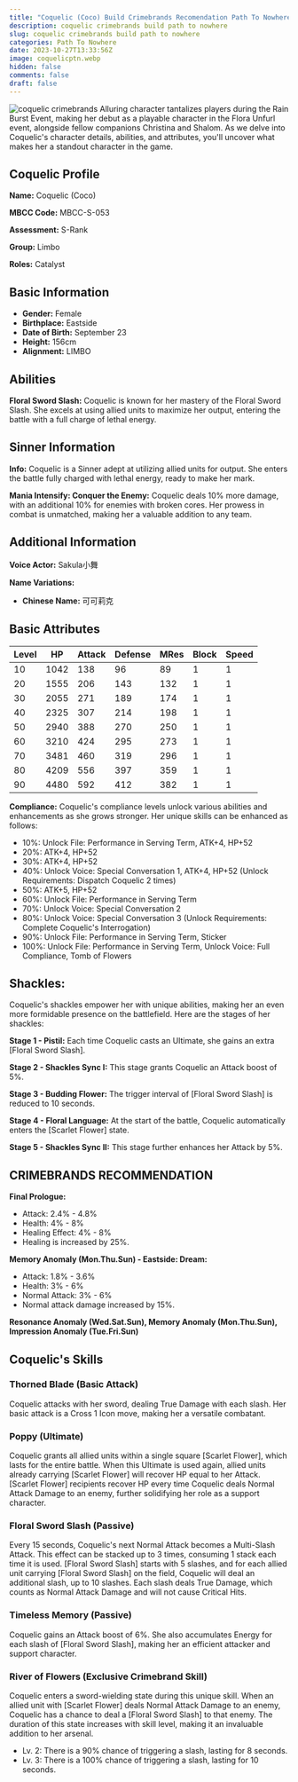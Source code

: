 ```yaml
---
title: "Coquelic (Coco) Build Crimebrands Recomendation Path To Nowhere"
description: coquelic crimebrands build path to nowhere
slug: coquelic crimebrands build path to nowhere
categories: Path To Nowhere
date: 2023-10-27T13:33:56Z
image: coquelicptn.webp
hidden: false
comments: false
draft: false
---
```


![coquelic crimebrands](coquelicptn.webp)
Alluring character tantalizes players during the Rain Burst Event, making her debut as a playable character in the Flora Unfurl event, alongside fellow companions Christina and Shalom. As we delve into Coquelic's character details, abilities, and attributes, you'll uncover what makes her a standout character in the game.

## Coquelic Profile

**Name:** Coquelic (Coco)

**MBCC Code:** MBCC-S-053

**Assessment:** S-Rank

**Group:** Limbo

**Roles:** Catalyst

## Basic Information

- **Gender:** Female
- **Birthplace:** Eastside
- **Date of Birth:** September 23
- **Height:** 156cm
- **Alignment:** LIMBO

## Abilities

**Floral Sword Slash:**
Coquelic is known for her mastery of the Floral Sword Slash. She excels at using allied units to maximize her output, entering the battle with a full charge of lethal energy.

## Sinner Information

**Info:**
Coquelic is a Sinner adept at utilizing allied units for output. She enters the battle fully charged with lethal energy, ready to make her mark.

**Mania Intensify: Conquer the Enemy:**
Coquelic deals 10% more damage, with an additional 10% for enemies with broken cores. Her prowess in combat is unmatched, making her a valuable addition to any team.

## Additional Information

**Voice Actor:** 
Sakula小舞

**Name Variations:**

- **Chinese Name:** 可可莉克

## Basic Attributes

| Level | HP  | Attack | Defense | MRes | Block | Speed |
|-------|-----|--------|---------|------|-------|-------|
| 10    | 1042| 138    | 96      | 89   | 1     | 1     |
| 20    | 1555| 206    | 143     | 132  | 1     | 1     |
| 30    | 2055| 271    | 189     | 174  | 1     | 1     |
| 40    | 2325| 307    | 214     | 198  | 1     | 1     |
| 50    | 2940| 388    | 270     | 250  | 1     | 1     |
| 60    | 3210| 424    | 295     | 273  | 1     | 1     |
| 70    | 3481| 460    | 319     | 296  | 1     | 1     |
| 80    | 4209| 556    | 397     | 359  | 1     | 1     |
| 90    | 4480| 592    | 412     | 382  | 1     | 1     |

**Compliance:**
Coquelic's compliance levels unlock various abilities and enhancements as she grows stronger. Her unique skills can be enhanced as follows:

- 10%: Unlock File: Performance in Serving Term, ATK+4, HP+52
- 20%: ATK+4, HP+52
- 30%: ATK+4, HP+52
- 40%: Unlock Voice: Special Conversation 1, ATK+4, HP+52 (Unlock Requirements: Dispatch Coquelic 2 times)
- 50%: ATK+5, HP+52
- 60%: Unlock File: Performance in Serving Term
- 70%: Unlock Voice: Special Conversation 2
- 80%: Unlock Voice: Special Conversation 3 (Unlock Requirements: Complete Coquelic's Interrogation)
- 90%: Unlock File: Performance in Serving Term, Sticker
- 100%: Unlock File: Performance in Serving Term, Unlock Voice: Full Compliance, Tomb of Flowers

## Shackles:
Coquelic's shackles empower her with unique abilities, making her an even more formidable presence on the battlefield. Here are the stages of her shackles:

**Stage 1 - Pistil:**
Each time Coquelic casts an Ultimate, she gains an extra [Floral Sword Slash].

**Stage 2 - Shackles Sync I:**
This stage grants Coquelic an Attack boost of 5%.

**Stage 3 - Budding Flower:**
The trigger interval of [Floral Sword Slash] is reduced to 10 seconds.

**Stage 4 - Floral Language:**
At the start of the battle, Coquelic automatically enters the [Scarlet Flower] state.

**Stage 5 - Shackles Sync II:**
This stage further enhances her Attack by 5%.

## CRIMEBRANDS RECOMMENDATION

**Final Prologue:**
- Attack: 2.4% - 4.8%
- Health: 4% - 8%
- Healing Effect: 4% - 8%
- Healing is increased by 25%.

**Memory Anomaly (Mon.Thu.Sun) - Eastside: Dream:**
- Attack: 1.8% - 3.6%
- Health: 3% - 6%
- Normal Attack: 3% - 6%
- Normal attack damage increased by 15%.

**Resonance Anomaly (Wed.Sat.Sun), Memory Anomaly (Mon.Thu.Sun), Impression Anomaly (Tue.Fri.Sun)**

## Coquelic's Skills

### Thorned Blade (Basic Attack)

Coquelic attacks with her sword, dealing True Damage with each slash. Her basic attack is a Cross 1 Icon move, making her a versatile combatant.

### Poppy (Ultimate)

Coquelic grants all allied units within a single square [Scarlet Flower], which lasts for the entire battle. When this Ultimate is used again, allied units already carrying [Scarlet Flower] will recover HP equal to her Attack. [Scarlet Flower] recipients recover HP every time Coquelic deals Normal Attack Damage to an enemy, further solidifying her role as a support character.

### Floral Sword Slash (Passive)

Every 15 seconds, Coquelic's next Normal Attack becomes a Multi-Slash Attack. This effect can be stacked up to 3 times, consuming 1 stack each time it is used. [Floral Sword Slash] starts with 5 slashes, and for each allied unit carrying [Floral Sword Slash] on the field, Coquelic will deal an additional slash, up to 10 slashes. Each slash deals True Damage, which counts as Normal Attack Damage and will not cause Critical Hits.

### Timeless Memory (Passive)

Coquelic gains an Attack boost of 6%. She also accumulates Energy for each slash of [Floral Sword Slash], making her an efficient attacker and support character.

### River of Flowers (Exclusive Crimebrand Skill)

Coquelic enters a sword-wielding state during this unique skill. When an allied unit with [Scarlet Flower] deals Normal Attack Damage to an enemy, Coquelic has a chance to deal a [Floral Sword Slash] to that enemy. The duration of this state increases with skill level, making it an invaluable addition to her arsenal.

- Lv. 2: There is a 90% chance of triggering a slash, lasting for 8 seconds.
- Lv. 3: There is a 100% chance of triggering a slash, lasting for 10 seconds.